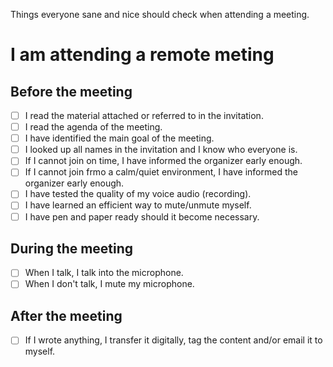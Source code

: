 Things everyone sane and nice should check when attending a meeting.

# I am attending a remote meting
## Before the meeting
- [ ] I read the material attached or referred to in the invitation.
- [ ] I read the agenda of the meeting.
- [ ] I have identified the main goal of the meeting.
- [ ] I looked up all names in the invitation and I know who everyone is.
- [ ] If I cannot join on time, I have informed the organizer early enough.
- [ ] If I cannot join frmo a calm/quiet environment, I have informed the organizer early enough.
- [ ] I have tested the quality of my voice audio (recording).
- [ ] I have learned an efficient way to mute/unmute myself.
- [ ] I have pen and paper ready should it become necessary.

## During the meeting
- [ ] When I talk, I talk into the microphone.
- [ ] When I don't talk, I mute my microphone.

## After the meeting
- [ ] If I wrote anything, I transfer it digitally, tag the content and/or email it to myself.
